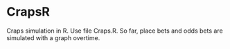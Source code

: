 # CrapsR

Craps simulation in R. Use file Craps.R. So far, place bets and odds bets are simulated with a graph overtime.  


